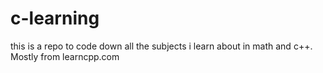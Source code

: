 # c-learning
this is a repo to code down all the subjects i learn about in math and c++. Mostly from learncpp.com
